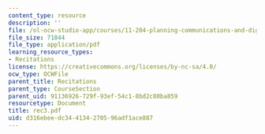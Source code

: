 ```yaml
---
content_type: resource
description: ''
file: /ol-ocw-studio-app/courses/11-204-planning-communications-and-digital-media-fall-2004/d316ebeedc344134270596adf1ace887_rec3.pdf
file_size: 71844
file_type: application/pdf
learning_resource_types:
- Recitations
license: https://creativecommons.org/licenses/by-nc-sa/4.0/
ocw_type: OCWFile
parent_title: Recitations
parent_type: CourseSection
parent_uid: 91136926-729f-93ef-54c1-8bd2c80ba859
resourcetype: Document
title: rec3.pdf
uid: d316ebee-dc34-4134-2705-96adf1ace887
---
```

